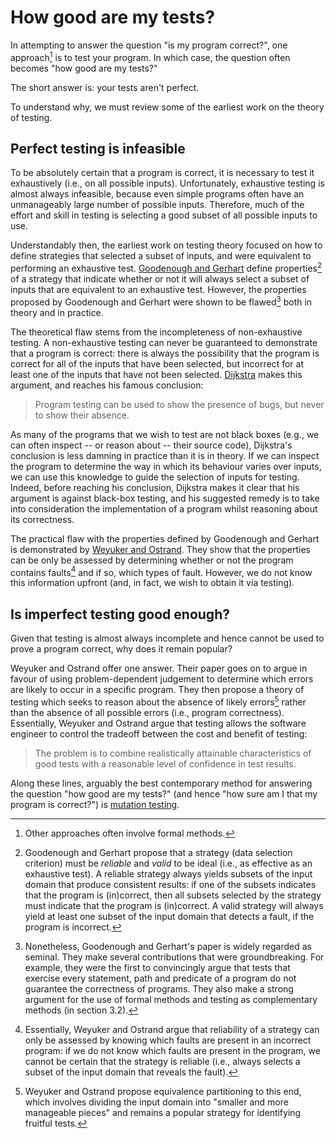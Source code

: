 # How good are my tests?
In attempting to answer the question "is my program correct?", one approach[^1] is to test your program. In which case, the question often becomes "how good are my tests?" 

The short answer is: your tests aren't perfect.

To understand why, we must review some of the earliest work on the theory of testing.

## Perfect testing is infeasible

To be absolutely certain that a program is correct, it is necessary to test it exhaustively (i.e., on all possible inputs). Unfortunately, exhaustive testing is almost always infeasible, because even simple programs often have an unmanageably large number of possible inputs. Therefore, much of the effort and skill in testing is selecting a good subset of all possible inputs to use.

Understandably then, the earliest work on testing theory focused on how to define strategies that selected a subset of inputs, and were equivalent to performing an exhaustive test. [Goodenough and Gerhart](http://doi.ieeecomputersociety.org/10.1109/TSE.1975.6312836) define properties[^2] of a strategy that indicate whether or not it will always select a subset of inputs that are equivalent to an exhaustive test. However, the properties proposed by Goodenough and Gerhart were shown to be flawed[^3] both in theory and in practice.

The theoretical flaw stems from the incompleteness of non-exhaustive testing. A non-exhaustive testing can never be guaranteed to demonstrate that a program is correct: there is always the possibility that the program is correct for all of the inputs that have been selected, but incorrect for at least one of the inputs that have not been selected. [Dijkstra](http://www.informatik.uni-bremen.de/agbkb/lehre/programmiersprachen/artikel/EWD-notes-structured.pdf) makes this argument, and reaches his famous conclusion:

> Program testing can be used to show the presence of bugs, but never to show their absence.

As many of the programs that we wish to test are not black boxes (e.g., we can often inspect -- or reason about -- their source code), Dijkstra's conclusion is less damning in practice than it is in theory. If we can inspect the program to determine the way in which its behaviour varies over inputs, we can use this knowledge to guide the selection of inputs for testing. Indeed, before reaching his conclusion, Dijkstra makes it clear that his argument is against black-box testing, and his suggested remedy is to take into consideration the implementation of a program whilst reasoning about its correctness.

The practical flaw with the properties defined by Goodenough and Gerhart is demonstrated by [Weyuker and Ostrand](http://dx.doi.org/10.1109/TSE.1980.234485). They show that the properties can be only be assessed by determining whether or not the program contains faults[^4] and if so, which types of fault. However, we do not know this information upfront (and, in fact, we wish to obtain it via testing).

## Is imperfect testing good enough?

Given that testing is almost always incomplete and hence cannot be used to prove a program correct, why does it remain popular?

Weyuker and Ostrand offer one answer. Their paper goes on to argue in favour of using problem-dependent judgement to determine which errors are likely to occur in a specific program. They then propose a theory of testing which seeks to reason about the absence of likely errors[^5] rather than the absence of all possible errors (i.e., program correctness). Essentially, Weyuker and Ostrand argue that testing allows the software engineer to control the tradeoff between the cost and benefit of testing:

> The problem is to combine realistically attainable characteristics of good tests with a reasonable level of confidence in test results.

Along these lines, arguably the best contemporary method for answering the question "how good are my tests?" (and hence "how sure am I that my program is correct?") is [mutation testing](mutation_testing.html).

  [^1]: Other approaches often involve formal methods.
  [^2]: Goodenough and Gerhart propose that a strategy (data selection criterion) must be *reliable* and *valid* to be ideal (i.e., as effective as an exhaustive test). A reliable strategy always yields subsets of the input domain that produce consistent results: if one of the subsets indicates that the program is (in)correct, then all subsets selected by the strategy must indicate that the program is (in)correct. A valid strategy will always yield at least one subset of the input domain that detects a fault, if the program is incorrect.
  [^3]: Nonetheless, Goodenough and Gerhart's paper is widely regarded as seminal. They make several contributions that were groundbreaking. For example, they were the first to convincingly argue that tests that exercise every statement, path and predicate of a program do not guarantee the correctness of programs. They also make a strong argument for the use of formal methods and testing as complementary methods (in section 3.2).
  [^4]: Essentially, Weyuker and Ostrand argue that reliability of a strategy can only be assessed by knowing which faults are present in an incorrect program: if we do not know which faults are present in the program, we cannot be certain that the strategy is reliable (i.e., always selects a subset of the input domain that reveals the fault).
  [^5]: Weyuker and Ostrand propose equivalence partitioning to this end, which involves dividing the input domain into "smaller and more manageable pieces" and remains a popular strategy for identifying fruitful tests.